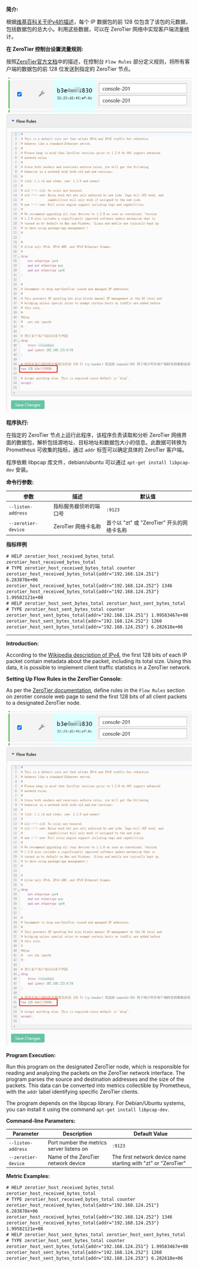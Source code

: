 **简介:**

根据[维基百科关于IPv4的描述](https://en.wikipedia.org/wiki/IPv4#Header)，每个 IP 数据包的前 128 位包含了该包的元数据，包括数据包的总大小。利用这些数据，可以在 ZeroTier 网络中实现客户端流量统计。

**在 ZeroTier 控制台设置流量规则:**

按照[ZeroTier官方文档](https://docs.zerotier.com/rules/#traffic-observation-and-interception)中的描述，在控制台 `Flow Rules` 部分定义规则，将所有客户端的数据包的前 128 位发送到指定的 ZeroTier 节点。

![zt-address](zt-address.png)
![flow-rules](flow-rules.png)

**程序执行:**

在指定的 ZeroTier 节点上运行此程序，该程序负责读取和分析 ZeroTier 网络界面的数据包，解析包括源地址、目标地址和数据包大小的信息。此数据可转换为 Prometheus 可收集的指标，通过 `addr` 标签可以确定具体的 ZeroTier 客户端。

程序依赖 libpcap 库文件，debian/ubuntu 可以通过 `apt-get install libpcap-dev` 安装。

**命令行参数:**

| 参数                   | 描述                         | 默认值                                             |
|-----------------------|------------------------------|---------------------------------------------------|
| `--listen-address`    | 指标服务器侦听的端口号       | `:9123`                                           |
| `--zerotier-device`   | ZeroTier 网络卡名称          | 首个以 "zt" 或 "ZeroTier" 开头的网络卡名称         |

**指标样例**

```
# HELP zerotier_host_received_bytes_total zerotier_host_received_bytes_total
# TYPE zerotier_host_received_bytes_total counter
zerotier_host_received_bytes_total{addr="192.168.124.251"} 6.283878e+06
zerotier_host_received_bytes_total{addr="192.168.124.252"} 1346
zerotier_host_received_bytes_total{addr="192.168.124.253"} 1.99582121e+08
# HELP zerotier_host_sent_bytes_total zerotier_host_sent_bytes_total
# TYPE zerotier_host_sent_bytes_total counter
zerotier_host_sent_bytes_total{addr="192.168.124.251"} 1.99583467e+08
zerotier_host_sent_bytes_total{addr="192.168.124.252"} 1260
zerotier_host_sent_bytes_total{addr="192.168.124.253"} 6.282618e+06
```

---

**Introduction:**

According to the [Wikipedia description of IPv4](https://en.wikipedia.org/wiki/IPv4#Header), the first 128 bits of each IP packet contain metadata about the packet, including its total size. Using this data, it is possible to implement client traffic statistics in a ZeroTier network.

**Setting Up Flow Rules in the ZeroTier Console:**

As per the [ZeroTier documentation](https://docs.zerotier.com/rules/#traffic-observation-and-interception), define rules in the `Flow Rules` section on zerotier console web page to send the first 128 bits of all client packets to a designated ZeroTier node.

![zt-address](zt-address.png)
![flow-rules](flow-rules.png)

**Program Execution:**

Run this program on the designated ZeroTier node, which is responsible for reading and analyzing the packets on the ZeroTier network interface. The program parses the source and destination addresses and the size of the packets. This data can be converted into metrics collectible by Prometheus, with the `addr` label identifying specific ZeroTier clients.

The program depends on the libpcap library. For Debian/Ubuntu systems, you can install it using the command `apt-get install libpcap-dev`.

**Command-line Parameters:**

| Parameter            | Description                        | Default Value                                     |
|----------------------|------------------------------------|---------------------------------------------------|
| `--listen-address`   | Port number the metrics server listens on | `:9123`                                          |
| `--zerotier-device`  | Name of the ZeroTier network device | The first network device name starting with "zt" or "ZeroTier" |

**Metric Examples:**

```
# HELP zerotier_host_received_bytes_total zerotier_host_received_bytes_total
# TYPE zerotier_host_received_bytes_total counter
zerotier_host_received_bytes_total{addr="192.168.124.251"} 6.283878e+06
zerotier_host_received_bytes_total{addr="192.168.124.252"} 1346
zerotier_host_received_bytes_total{addr="192.168.124.253"} 1.99582121e+08
# HELP zerotier_host_sent_bytes_total zerotier_host_sent_bytes_total
# TYPE zerotier_host_sent_bytes_total counter
zerotier_host_sent_bytes_total{addr="192.168.124.251"} 1.99583467e+08
zerotier_host_sent_bytes_total{addr="192.168.124.252"} 1260
zerotier_host_sent_bytes_total{addr="192.168.124.253"} 6.282618e+06
```